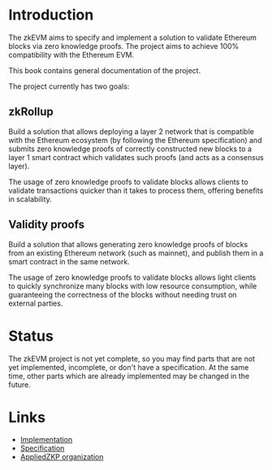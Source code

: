 # Introduction

The zkEVM aims to specify and implement a solution to validate Ethereum blocks
via zero knowledge proofs.  The project aims to achieve 100% compatibility with
the Ethereum EVM.

This book contains general documentation of the project.

The project currently has two goals:

## zkRollup

Build a solution that allows deploying a layer 2 network that is compatible
with the Ethereum ecosystem (by following the Ethereum specification) and
submits zero knowledge proofs of correctly constructed new blocks to a layer 1
smart contract which validates such proofs (and acts as a consensus layer).

The usage of zero knowledge proofs to validate blocks allows clients to
validate transactions quicker than it takes to process them, offering benefits
in scalability.

## Validity proofs

Build a solution that allows generating zero knowledge proofs of blocks from an
existing Ethereum network (such as mainnet), and publish them in a smart
contract in the same network.

The usage of zero knowledge proofs to validate blocks allows light clients to
quickly synchronize many blocks with low resource consumption, while
guaranteeing the correctness of the blocks without needing trust on external
parties.

# Status

The zkEVM project is not yet complete, so you may find parts that are not yet
implemented, incomplete, or don't have a specification.  At the same time,
other parts which are already implemented may be changed in the future.

# Links

- [Implementation](https://github.com/appliedzkp/zkevm-circuits)
- [Specification](https://github.com/appliedzkp/zkevm-specs)
- [AppliedZKP organization](https://github.com/appliedzkp)
